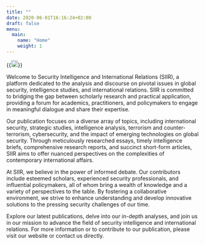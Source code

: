 ```yaml
---
title: ""
date: 2020-06-01T16:16:24+02:00
draft: false
menu:
  main:
    name: "Home"
    weight: 1
---
```


{{<image float="right" width="18em" frame="true" src="img/horse4.jpg" >}}

Welcome to Security Intelligence and International Relations (SIIR), a platform dedicated to the analysis and discourse on pivotal issues in global security, intelligence studies, and international relations. SIIR is committed to bridging the gap between scholarly research and practical application, providing a forum for academics, practitioners, and policymakers to engage in meaningful dialogue and share their expertise.

Our publication focuses on a diverse array of topics, including international security, strategic studies, intelligence analysis, terrorism and counter-terrorism, cybersecurity, and the impact of emerging technologies on global security. Through meticulously researched essays, timely intelligence briefs, comprehensive research reports, and succinct short-form articles, SIIR aims to offer nuanced perspectives on the complexities of contemporary international affairs.

At SIIR, we believe in the power of informed debate. Our contributors include esteemed scholars, experienced security professionals, and influential policymakers, all of whom bring a wealth of knowledge and a variety of perspectives to the table. By fostering a collaborative environment, we strive to enhance understanding and develop innovative solutions to the pressing security challenges of our time.

Explore our latest publications, delve into our in-depth analyses, and join us in our mission to advance the field of security intelligence and international relations. For more information or to contribute to our publication, please visit our website or contact us directly.
